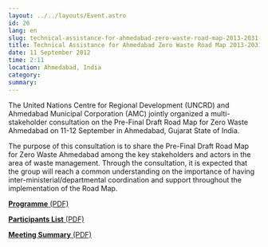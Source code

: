 ```yaml
---
layout: ../../layouts/Event.astro
id: 26
lang: en
slug: technical-assistance-for-ahmedabad-zero-waste-road-map-2013-2031-bb08
title: Technical Assistance for Ahmedabad Zero Waste Road Map 2013-2031
date: 11 September 2012
time: 2:11
location: Ahmedabad, India
category: 
summary: 
---
```

The United Nations Centre for Regional Development (UNCRD) and Ahmedabad Municipal Corporation (AMC) jointly organized a multi-stakeholder consultation on the Pre-Final Draft Road Map for Zero Waste Ahmedabad on 11-12 September in Ahmedabad, Gujarat State of India.  
   
The purpose of this consultation is to share the Pre-Final Draft Road Map for Zero Waste Ahmedabad among the key stakeholders and actors in the area of waste management. Through the consultation, it is expected that the group will reach a common understanding on the importance of having inter-ministerial/departmental coordination and support throughout the implementation of the Road Map.   
   
 [**Programme** (PDF)](content/documents/Draft-Programme-Ahmedabad-Consultation.pdf)   
   
[**Participants List** (PDF)](content/documents/Participant%20list%20-%20without%20phone.pdf)    
   
[**Meeting Summary** (PDF)](content/documents/Meeting%20summary.pdf) 
